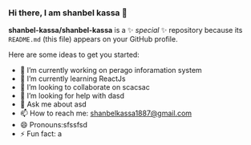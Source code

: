 ### Hi there, I am shanbel kassa 👋


**shanbel-kassa/shanbel-kassa** is a ✨ _special_ ✨ repository because its `README.md` (this file) appears on your GitHub profile.

Here are some ideas to get you started:

- 🔭 I’m currently working on perago inforamation system
- 🌱 I’m currently learning ReactJs
- 👯 I’m looking to collaborate on scacsac
- 🤔 I’m looking for help with dasd
- 💬 Ask me about asd
- 📫 How to reach me: shanbelkassa1887@gmail.com
- 😄 Pronouns:sfssfsd
- ⚡ Fun fact: a


